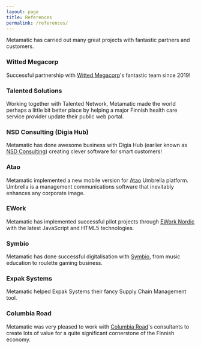 ```yaml
---
layout: page
title: References
permalink: /references/
---
```


Metamatic has carried out many great projects with fantastic partners and customers.

### Witted Megacorp

Successful partnership with [Witted Megacorp](https://witted.com)'s fantastic team since 2019! 

### Talented Solutions
Working together with Talented Network, Metamatic made the world perhaps a little bit better place by helping a major Finnish health care service provider 
update their public web portal.

### NSD Consulting (Digia Hub)
Metamatic has done awesome business with Digia Hub (earlier known as [NSD Consulting](https://digiahub.com/)) creating clever software for smart customers!

### Atao
Metamatic implemented a new mobile version for [Atao](https://atao.fi/) Umbrella platform. Umbrella is a management communications software that inevitably enhances any corporate image.

### EWork
Metamatic has implemented successful pilot projects through [EWork Nordic](https://www.eworkgroup.com/fi/) with the latest JavaScript and HTML5 technologies.

### Symbio
Metamatic has done successful digitalisation with [Symbio](https://www.symbio.com/fi/), from music education to roulette gaming business.

### Expak Systems
Metamatic helped Expak Systems their fancy Supply Chain Management tool. 

### Columbia Road
Metamatic was very pleased to work with [Columbia Road](https://www.columbiaroad.com/)'s consultants to create lots of value for a quite significant cornerstone of the Finnish economy.
